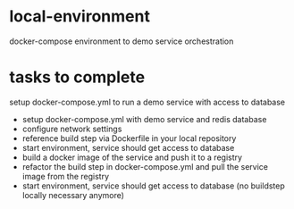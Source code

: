 # local-environment
docker-compose environment to demo service orchestration

# tasks to complete
setup docker-compose.yml to run a demo service with access to database
- setup docker-compose.yml with demo service and redis database
- configure network settings
- reference build step via Dockerfile in your local repository
- start environment, service should get access to database
- build a docker image of the service and push it to a registry
- refactor the build step in docker-compose.yml and pull the service image
from the registry
- start environment, service should get access to database 
  (no buildstep locally necessary anymore)